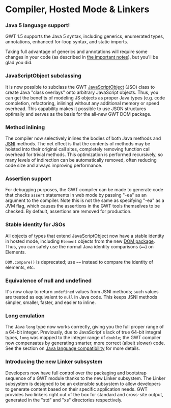 # Compiler, Hosted Mode & Linkers #

### Java 5 language support! ###
GWT 1.5 supports the Java 5 syntax, including generics, enumerated types, annotations, enhanced for-loop syntax, and static imports.

Taking full advantage of generics and annotations will require some changes in your code (as described in [the important notes](ReleaseNotes_1_5_ImportantNotes.md)), but you'll be glad you did.

### JavaScriptObject subclassing ###
It is now possible to subclass the GWT [JavaScriptObject](http://google-web-toolkit.googlecode.com/svn/javadoc/1.5/com/google/gwt/core/client/JavaScriptObject.html) (JSO) class to create Java "class overlays" onto arbitrary JavaScript objects. Thus, you can get the benefits of modeling JS objects as proper Java types (e.g. code completion, refactoring, inlining) without any additional memory or speed overhead. This capability makes it possible to use JSON structures optimally and serves as the basis for the all-new GWT DOM package.

### Method inlining ###
The compiler now selectively inlines the bodies of both Java methods and [JSNI](DevGuideJavaScriptNativeInterface.md) methods. The net effect is that the contents of methods may be hoisted into their original call sites, completely removing function call overhead for trivial methods. This optimization is performed recursively, so many levels of indirection can be automatically removed, often reducing code size and always improving performance.

### Assertion support ###
For debugging purposes, the GWT compiler can be made to generate code that checks `assert` statements in web mode by passing "-ea" as an argument to the compiler. Note this is not the same as specifying "-ea" as a JVM flag, which causes the assertions in the GWT tools themselves to be checked.  By default, assertions are removed for production.


### Stable identity for JSOs ###
All objects of types that extend JavaScriptObject now have a stable identity in hosted mode, including `Element` objects from the new [DOM package](http://google-web-toolkit.googlecode.com/svn/javadoc/1.5/com/google/gwt/dom/client/package-summary.html). Thus, you can safely use the normal Java identity comparisons (`==`) on Elements.

`DOM.compare()` is deprecated; use `==` instead to compare the identity of elements, etc.

### Equivalence of null and undefined ###
It's now okay to return `undefined` values from JSNI methods; such values are treated as equivalent to `null` in Java code. This keeps JSNI methods simpler, smaller, faster, and easier to inline.

### Long emulation ###
The Java `long` type now works correctly, giving you the full proper range of a 64-bit integer. Previously, due to JavaScript's lack of true 64-bit integral types, `long` was mapped to the integer range of `double`; the GWT compiler now compensates by generating smarter, more correct (albeit slower) code. See the section on [Java language compatibility](DevGuideJavaCompatibility.md) for more details.

### Introducing the new Linker subsystem ###

Developers now have full control over the packaging and bootstrap sequence of a GWT module thanks to the new Linker subsystem. The Linker subsystem is designed to be an extensible subsystem to allow developers to generate content based on their specific application needs. GWT provides two linkers right out of the box for standard and cross-site output, generated in the "std" and "xs" directories respectively.
